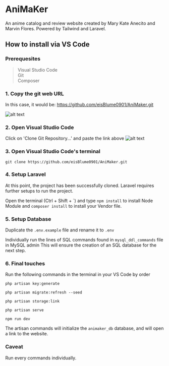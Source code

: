 # AniMaKer
An anime catalog and review website created by Mary Kate Anecito and Marvin Flores. Powered by Tailwind and Laravel.

## How to install via VS Code
### Prerequesites
>Visual Studio Code <br>
>Git <br>
>Composer <br>
### 1. Copy the git web URL

In this case, it would be:
https://github.com/eisBlume0901/AniMaker.git

![alt text](https://i.ibb.co/DGrzCtX/image-4.png)

### 2. Open Visual Studio Code
Click on 'Clone Git Repository...' and paste the link above
![alt text](https://i.ibb.co/b5pLdWQ/image-5.png)

### 3. Open Visual Studio Code's terminal

```git clone https://github.com/eisBlume0901/AniMaker.git```

### 4. Setup Laravel

At this point, the project has been successfully cloned. Laravel requires further setups to run the project.

Open the terminal (Ctrl + Shift + `) and type
```npm install``` to install Node Module and ```composer install``` to install your Vendor file.

### 5. Setup Database
Duplicate the ```.env.example``` file and rename it to ```.env```

Individually run the lines of SQL commands found in ```mysql_ddl_commands``` file in MySQL admin
This will ensure the creation of an SQL database for the next step.
### 6. Final touches

Run the following commands in the terminal in your VS Code by order

```
php artisan key:generate

php artisan migrate:refresh --seed

php artisan storage:link

php artisan serve

npm run dev

```

The artisan commands will initialize the ```animaker_db``` database, and will open a link to the website.
### Caveat
Run every commands individually.
